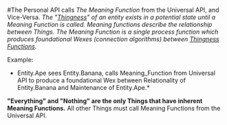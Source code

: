 #The Personal API calls *The Meaning Function* from the Universal API, and Vice-Versa.
*The "[Thingness](https://github.com/EarlyClues/UniversalFreeRealmsStandardProtocols/blob/master/ThingnessOfThings.md)" of an entity exists in a potential state until a Meaning Function is called.*
*Meaning functions describe the relationship between Things. The Meaning Function is a single process function which produces foundational Wexes (connection algorithms) between [Thingness Functions](https://github.com/EarlyClues/UniversalFreeRealmsStandardProtocols/blob/master/ThingnessFunctions.md).*

Example:

* Entity.Ape sees Entity.Banana, calls Meaning_Function from Universal API to produce a foundational Wex between Relationality of Entity.Banana and Maintenance of Entity.Ape.*

**"Everything" and "Nothing" are the only Things that have inherent Meaning Functions.** All other Things must call Meaning Functions from the Universal API.

